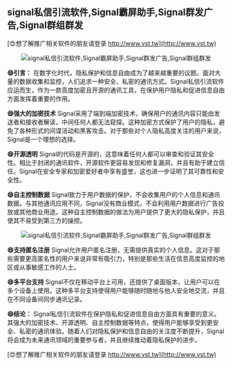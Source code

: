 ## **signal私信引流软件,Signal霸屏助手,Signal群发广告,Signal群组群发**

[😍想了解推广相关软件的朋友请登录 http://www.vst.tw](http://www.vst.tw)

 <center><img src="https://vst.tw/MP4/tuiguang/png/1.png" alt="signal私信引流软件,Signal霸屏助手,Signal群发广告,Signal群组群发"></center>

**😄引言：**
在数字化时代，隐私保护和信息自由成为了越来越重要的议题。面对大量的数据收集和监控，人们追求一种安全、私密的通讯方式。Signal私信引流软件应运而生，作为一款高度加密且开源的通讯工具，在保护用户隐私和促进信息自由方面发挥着重要的作用。

**😄强大的加密技术**
Signal采用了端到端加密技术，确保用户的通讯内容只能由发送者和接收者解读，中间任何人都无法窥探。这种加密方式保护了用户的隐私，避免了各种形式的间谍活动和黑客攻击。对于那些对个人隐私高度关注的用户来说，Signal是一个理想的选择。

**😄开源透明**
Signal的代码是开源的，这意味着任何人都可以审查和验证其安全性。相比于封闭的通讯软件，开源软件更容易发现和修复漏洞，并且有助于建立信任。Signal在安全专家和加密爱好者中享有盛誉，这也进一步证明了其可靠性和安全性。

**😄自主控制数据**
Signal致力于用户数据的保护，不会收集用户的个人信息和通讯数据。与其他通讯应用不同，Signal没有商业模式，不会利用用户数据进行广告投放或其他商业用途。这种自主控制数据的做法为用户提供了更大的隐私保护，并且使其不易受到第三方的操控。

 <center><img src="https://vst.tw/MP4/tuiguang/png/0.png" alt="signal私信引流软件,Signal霸屏助手,Signal群发广告,Signal群组群发"></center>

**😄支持匿名注册**
Signal允许用户匿名注册，无需提供真实的个人信息。这对于那些需要更高匿名性的用户来说非常有吸引力，特别是那些生活在信息高度监控的地区或从事敏感工作的人士。

**😄多平台支持**
Signal不仅在移动平台上可用，还提供了桌面版本，让用户可以在多个设备上使用。这种多平台支持使得用户能够随时随地与他人安全地交流，并且在不同设备间同步通讯记录。

**😄结论：**
Signal私信引流软件在保护隐私和促进信息自由方面具有重要的意义。其强大的加密技术、开源透明、自主控制数据等特点，使得用户能够享受到更安全、私密的通讯体验。随着人们对隐私保护和信息自由的关注度不断提升，Signal将会成为未来通讯领域的重要参与者，并且继续推动着隐私保护的进步。

[😍想了解推广相关软件的朋友请登录 http://www.vst.tw](http://www.vst.tw)



